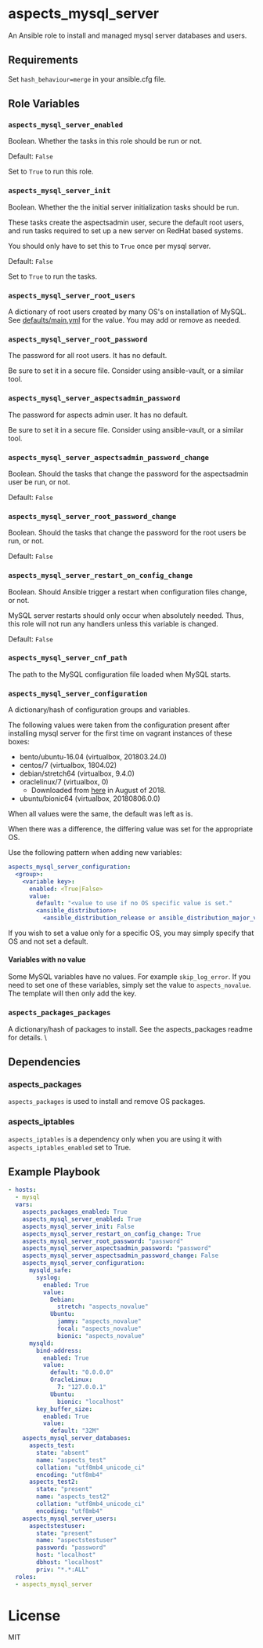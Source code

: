 # aspects_mysql_server

An Ansible role to install and managed mysql server databases and users.

## Requirements

Set ```hash_behaviour=merge``` in your ansible.cfg file.

## Role Variables

### `aspects_mysql_server_enabled`
Boolean. Whether the tasks in this role should be run or not.

Default: `False`

Set to `True` to run this role.
### `aspects_mysql_server_init`
Boolean. Whether the the initial server initialization tasks should be run.

These tasks create the aspectsadmin user, secure the default root users, and run tasks required to set up a new server on RedHat based systems.

You should only have to set this to `True` once per mysql server.

Default: `False`

Set to `True` to run the tasks.

### `aspects_mysql_server_root_users`
A dictionary of root users created by many OS's on installation of MySQL. See [defaults/main.yml](defaults/main.yml) for the value. You may add or remove as needed.

### `aspects_mysql_server_root_password`
The password for all root users. It has no default.

Be sure to set it in a secure file. Consider using ansible-vault, or a similar tool.
### `aspects_mysql_server_aspectsadmin_password`
The password for aspects admin user. It has no default.

Be sure to set it in a secure file. Consider using ansible-vault, or a similar tool.
### `aspects_mysql_server_aspectsadmin_password_change`
Boolean. Should the tasks that change the password for the aspectsadmin user be run, or not.

Default: `False`

### `aspects_mysql_server_root_password_change`
Boolean. Should the tasks that change the password for the root users be run, or not.

Default: `False`

### `aspects_mysql_server_restart_on_config_change`
Boolean. Should Ansible trigger a restart when configuration files change, or not.

MySQL server restarts should only occur when absolutely needed. Thus, this role will not run any handlers unless this variable is changed.

Default: `False`
### `aspects_mysql_server_cnf_path`
The path to the MySQL configuration file loaded when MySQL starts.

### `aspects_mysql_server_configuration`
A dictionary/hash of configuration groups and variables.

The following values were taken from the configuration present after installing mysql server for the first time on vagrant instances of these boxes:
* bento/ubuntu-16.04 (virtualbox, 201803.24.0)
* centos/7           (virtualbox, 1804.02)
* debian/stretch64   (virtualbox, 9.4.0)
* oraclelinux/7      (virtualbox, 0)
  * Downloaded from [here](http://yum.oracle.com/boxes/oraclelinux/ol74/ol74.box) in August of 2018.
* ubuntu/bionic64    (virtualbox, 20180806.0.0)

When all values were the same, the default was left as is.

When there was a difference, the differing value was set for the appropriate OS.

Use the following pattern when adding new variables:

```yaml
aspects_mysql_server_configuration:
  <group>:
    <variable key>:
      enabled: <True|False>
      value:
        default: "<value to use if no OS specific value is set."
        <ansible_distribution>:
          <ansible_distribution_release or ansible_distribution_major_version>: "<value specific to the desired OS>"
```
If you wish to set a value only for a specific OS, you may simply specify that OS and not set a default. 

#### Variables with no value
Some MySQL variables have no values. For example `skip_log_error`. If you need to set one of these variables, simply set the value to `aspects_novalue`. The template will then only add the key.

### `aspects_packages_packages`
A dictionary/hash of packages to install. See the aspects_packages readme for details.
\

## Dependencies
### aspects_packages
`aspects_packages` is used to install and remove OS packages.

### aspects_iptables

`aspects_iptables` is a dependency only when you are using it with `aspects_iptables_enabled` set to True.

## Example Playbook
```yaml
- hosts:
  - mysql
  vars:
    aspects_packages_enabled: True
    aspects_mysql_server_enabled: True
    aspects_mysql_server_init: False
    aspects_mysql_server_restart_on_config_change: True
    aspects_mysql_server_root_password: "password"
    aspects_mysql_server_aspectsadmin_password: "password"
    aspects_mysql_server_aspectsadmin_password_change: False
    aspects_mysql_server_configuration:
      mysqld_safe:
        syslog:
          enabled: True
          value:
            Debian:
              stretch: "aspects_novalue"
            Ubuntu:
              jammy: "aspects_novalue"
              focal: "aspects_novalue"
              bionic: "aspects_novalue"
      mysqld:
        bind-address:
          enabled: True
          value:
            default: "0.0.0.0"
            OracleLinux:
              7: "127.0.0.1"
            Ubuntu:
              bionic: "localhost"
        key_buffer_size:
          enabled: True
          value:
            default: "32M"
    aspects_mysql_server_databases:
      aspects_test:
        state: "absent"
        name: "aspects_test"
        collation: "utf8mb4_unicode_ci"
        encoding: "utf8mb4"
      aspects_test2:
        state: "present"
        name: "aspects_test2"
        collation: "utf8mb4_unicode_ci"
        encoding: "utf8mb4"
    aspects_mysql_server_users:
      aspectstestuser:
        state: "present"
        name: "aspectstestuser"
        password: "password"
        host: "localhost"
        dbhost: "localhost"
        priv: "*.*:ALL"
  roles:
  - aspects_mysql_server
```

# License

MIT
